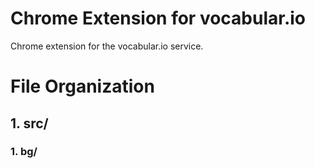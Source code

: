 # Chrome Extension for vocabular.io 

Chrome extension for the vocabular.io service.

# File Organization

## 1. src/

### 1. bg/

